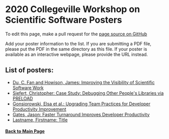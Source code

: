 # 2020 Collegeville Workshop on Scientific Software Posters

To edit this page, make a pull request for the [page source on GitHub](https://github.com/Collegeville/CW20/blob/master/WorkshopResources/Posters/PosterList.md)

Add your poster information to the list.  If you are submitting a PDF file, please put the PDF in the same directory as this file.  If your poster is available as an interactive webpage, please provide the URL instead.

## List of posters:
- [Du, C. Fan and Howison, James: Improving the Visibility of Scientific Software Work](du-howison-cw20-poster-softcite.pdf)
- [Siefert, Christopher: Case Study: Debugging Other People's Libraries via PRELOAD](Siefert_Christopher_Elliott_James_Collegeville_2020.pdf)
- [Gonsiorowski, Elsa et al.: Upgrading Team Practices for Developer Productivity Improvement](UpgradingTeamPractices.pdf)
- [Gates, Jason: Faster Turnaround Improves Developer Productivity](gates-TurnaroundImprovementsPoster.pdf)
- [Lastname, Firstname: Title](file.pdf-or-URL)


#### [Back to Main Page](../../index.md)
